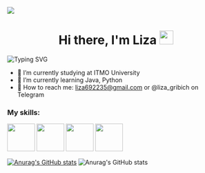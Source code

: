 ![](https://img.freepik.com/premium-photo/colorful-cloudy-sky-at-sunset-gradient-color_416511-7531.jpg?w=1380)

<h1 align="center">Hi there, I'm Liza
<img src="https://smile-emoji.ru/wp-content/uploads/site-images/discord/464cdfe6f118458c3715ab4e64299565.gif" height="32"/></h1>

<img src="https://readme-typing-svg.herokuapp.com?font=Fira+Code&pause=2500&color=F797EFF2&width=435&lines=Computer+science+student+from+Russia" alt="Typing SVG" />

- 🧠 I’m currently studying at ITMO University
- 🔮 I’m currently learning Java, Python
- 💬 How to reach me: liza692235@gmail.com or @liza_gribich on Telegram

### My skills:
<a href="https://www.oracle.com/java/"><img height="64" width="64" src="https://s1.iconbird.com/ico/0912/MetroUIDock/w512h5121347465064Java.png"></a> <a href="https://www.python.org/"><img height="64" width="64" src="https://cdn.simpleicons.org/python"></a> <a href="https://www.latex-project.org/"><img height="64" width="64" src="https://cdn.simpleicons.org/latex"></a> <a href="https://www.javascript.com/"><img height="64" width="64" src="https://cdn.simpleicons.org/javascript"></a>

[![Anurag's GitHub stats](https://github-readme-stats.vercel.app/api?username=LizaGribich)](https://github.com/anuraghazra/github-readme-stats)
![Anurag's GitHub stats](https://github-readme-stats.vercel.app/api?username=LizaGribich&show_icons=true&theme=radical)

